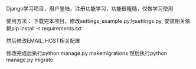 Django学习项目，用户登陆，注册功能学习，功能很粗糙，仅做学习使用

使用方法：
下载完本项目，修改settings_example.py为settings.py,
安装相关依赖pip install -r requirements.txt

然后修改EMAIL_HOST相关配置

修改完成后执行python manage.py makemigrations
然后执行python manage.py migrate